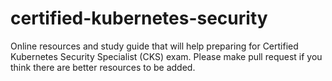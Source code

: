 # certified-kubernetes-security
Online resources and study guide that will help preparing for Certified Kubernetes Security Specialist (CKS) exam. Please make pull request if you think there are better resources to be added.
